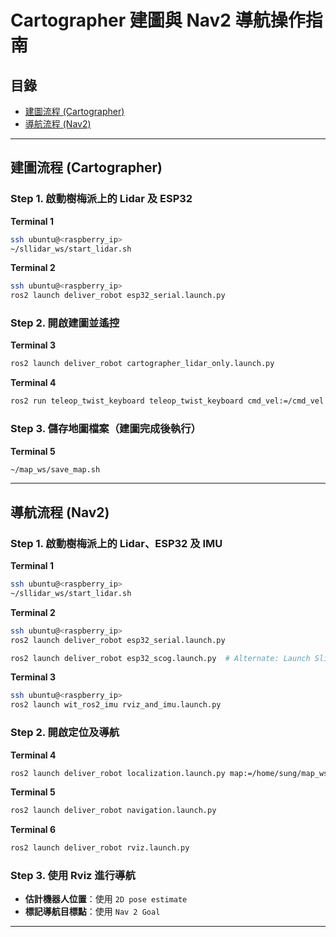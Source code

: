 # Cartographer 建圖與 Nav2 導航操作指南

## 目錄
- [建圖流程 (Cartographer)](#建圖流程-cartographer)
- [導航流程 (Nav2)](#導航流程-nav2)

---

## 建圖流程 (Cartographer)

### Step 1. 啟動樹梅派上的 Lidar 及 ESP32

**Terminal 1**
```bash
ssh ubuntu@<raspberry_ip>
~/sllidar_ws/start_lidar.sh
```

**Terminal 2**
```bash
ssh ubuntu@<raspberry_ip>
ros2 launch deliver_robot esp32_serial.launch.py
```

### Step 2. 開啟建圖並遙控

**Terminal 3**
```bash
ros2 launch deliver_robot cartographer_lidar_only.launch.py
```

**Terminal 4**
```bash
ros2 run teleop_twist_keyboard teleop_twist_keyboard cmd_vel:=/cmd_vel
```

### Step 3. 儲存地圖檔案（建圖完成後執行）

**Terminal 5**
```bash
~/map_ws/save_map.sh
```

---

## 導航流程 (Nav2)

### Step 1. 啟動樹梅派上的 Lidar、ESP32 及 IMU

**Terminal 1**
```bash
ssh ubuntu@<raspberry_ip>
~/sllidar_ws/start_lidar.sh
```

**Terminal 2**
```bash
ssh ubuntu@<raspberry_ip>
ros2 launch deliver_robot esp32_serial.launch.py

ros2 launch deliver_robot esp32_scog.launch.py  # Alternate: Launch Slip Ratio Compensation Odometry
```

**Terminal 3**
```bash
ssh ubuntu@<raspberry_ip>
ros2 launch wit_ros2_imu rviz_and_imu.launch.py
```

### Step 2. 開啟定位及導航

**Terminal 4**
```bash
ros2 launch deliver_robot localization.launch.py map:=/home/sung/map_ws/maps/<map_name>.yaml
```

**Terminal 5**
```bash
ros2 launch deliver_robot navigation.launch.py
```

**Terminal 6**
```bash
ros2 launch deliver_robot rviz.launch.py
```

### Step 3. 使用 Rviz 進行導航

- **估計機器人位置**：使用 `2D pose estimate`
- **標記導航目標點**：使用 `Nav 2 Goal`

---

